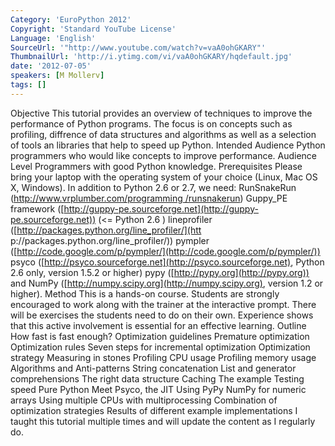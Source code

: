 ```yaml
---
Category: 'EuroPython 2012'
Copyright: 'Standard YouTube License'
Language: 'English'
SourceUrl: '"http://www.youtube.com/watch?v=vaA0ohGKARY"'
ThumbnailUrl: 'http://i.ytimg.com/vi/vaA0ohGKARY/hqdefault.jpg'
date: '2012-07-05'
speakers: [M Mollerv]
tags: []
---
```

Objective This tutorial provides an overview of techniques to improve the
performance of Python programs. The focus is on concepts such as profiling,
diffrence of data structures and algorithms as well as a selection of tools an
libraries that help to speed up Python. Intended Audience Python programmers
who would like concepts to improve performance. Audience Level Programmers
with good Python knowledge. Prerequisites Please bring your laptop with the
operating system of your choice (Linux, Mac OS X, Windows). In addition to
Python 2.6 or 2.7, we need: RunSnakeRun ([http://www.vrplumber.com/programming
/runsnakerun](http://www.vrplumber.com/programming/runsnakerun)) Guppy_PE
framework ([http://guppy-pe.sourceforge.net](http://guppy-pe.sourceforge.net))
(<= Python 2.6 ) lineprofiler ([http://packages.python.org/line_profiler/](htt
p://packages.python.org/line_profiler/)) pympler
([http://code.google.com/p/pympler/](http://code.google.com/p/pympler/)) psyco
([http://psyco.sourceforge.net](http://psyco.sourceforge.net), Python 2.6
only, version 1.5.2 or higher) pypy ([http://pypy.org](http://pypy.org)) and
NumPy ([http://numpy.scipy.org](http://numpy.scipy.org), version 1.2 or
higher). Method This is a hands-on course. Students are strongly encouraged to
work along with the trainer at the interactive prompt. There will be exercises
the students need to do on their own. Experience shows that this active
involvement is essential for an effective learning. Outline How fast is fast
enough? Optimization guidelines Premature optimization Optimization rules
Seven steps for incremental optimization Optimization strategy Measuring in
stones Profiling CPU usage Profiling memory usage Algorithms and Anti-patterns
String concatenation List and generator comprehensions The right data
structure Caching The example Testing speed Pure Python Meet Psyco, the JIT
Using PyPy NumPy for numeric arrays Using multiple CPUs with multiprocessing
Combination of optimization strategies Results of different example
implementations I taught this tutorial multiple times and will update the
content as I regularly do.


